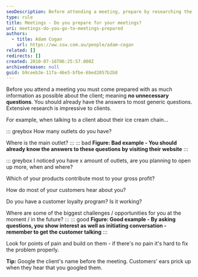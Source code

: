 ```yaml
---
seoDescription: Before attending a meeting, prepare by researching the client and having answers to generic questions, allowing for meaningful conversation.
type: rule
title: Meetings - Do you prepare for your meetings?
uri: meetings-do-you-go-to-meetings-prepared
authors:
  - title: Adam Cogan
    url: https://ww.ssw.com.au/people/adam-cogan
related: []
redirects: []
created: 2010-07-16T06:25:57.000Z
archivedreason: null
guid: b9ceeb3e-11fa-46e5-bfbe-6bed2057b2b8
---
```


Before you attend a meeting you must come prepared with as much information as possible about the client; meaning **no unnecessary questions**. You should already have the answers to most generic questions. Extensive research is impressive to clients.

<!--endintro-->

For example, when talking to a client about their ice cream chain...

::: greybox
How many outlets do you have?

Where is the main outlet?
:::
::: bad
**Figure: Bad example - You should already know the answers to these questions by visiting their website**
:::

::: greybox
I noticed you have x amount of outlets, are you planning to open up more, when and where?

Which of your products contribute most to your gross profit?

How do most of your customers hear about you?

Do you have a customer loyalty program? Is it working?

Where are some of the biggest challenges / opportunities for you at the moment / in the future?
:::
::: good
**Figure: Good example - By asking questions, you show interest as well as initiating conversation - remember to get the customer talking**
:::

Look for points of pain and build on them - if there's no pain it's hard to fix the problem properly.

**Tip:** Google the client's name before the meeting. Customers' ears prick up when they hear that you googled them.
